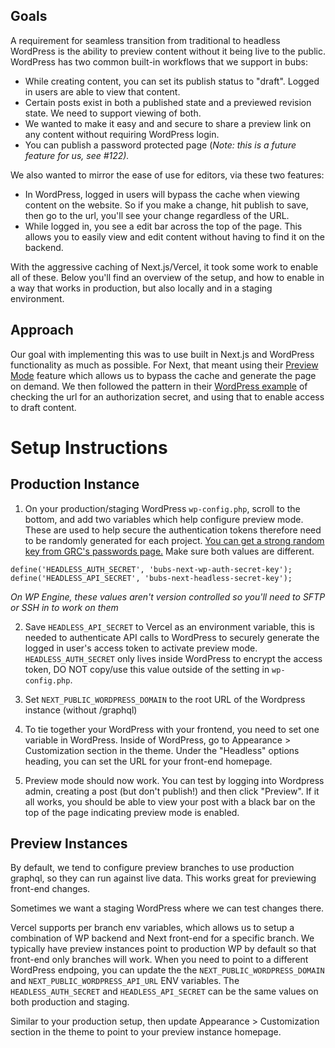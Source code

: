## Goals

A requirement for seamless transition from traditional to headless WordPress is the ability to preview content without it being live to the public. WordPress has two common built-in workflows that we support in bubs:

- While creating content, you can set its publish status to "draft". Logged in users are able to view that content.
- Certain posts exist in both a published state and a previewed revision state. We need to support viewing of both.
- We wanted to make it easy and and secure to share a preview link on any content without requiring WordPress login.
- You can publish a password protected page (_Note: this is a future feature for us, see #122)._

We also wanted to mirror the ease of use for editors, via these two features:

- In WordPress, logged in users will bypass the cache when viewing content on the website. So if you make a change, hit publish to save, then go to the url, you'll see your change regardless of the URL.
- While logged in, you see a edit bar across the top of the page. This allows you to easily view and edit content without having to find it on the backend.

With the aggressive caching of Next.js/Vercel, it took some work to enable all of these. Below you'll find an overview of the setup, and how to enable in a way that works in production, but also locally and in a staging environment.

## Approach

Our goal with implementing this was to use built in Next.js and WordPress functionality as much as possible. For Next, that meant using their [Preview Mode](https://nextjs.org/docs/advanced-features/preview-mode) feature which allows us to bypass the cache and generate the page on demand. We then followed the pattern in their [WordPress example](https://github.com/vercel/next.js/blob/canary/examples/cms-wordpress/lib/api.js) of checking the url for an authorization secret, and using that to enable access to draft content.

# Setup Instructions

## Production Instance

1. On your production/staging WordPress `wp-config.php`, scroll to the bottom, and add two variables which help configure preview mode. These are used to help secure the authentication tokens therefore need to be randomly generated for each project. [You can get a strong random key from GRC's passwords page.](https://www.grc.com/passwords.htm) Make sure both values are different.

```
define('HEADLESS_AUTH_SECRET', 'bubs-next-wp-auth-secret-key');
define('HEADLESS_API_SECRET', 'bubs-next-headless-secret-key');
```

_On WP Engine, these values aren't version controlled so you'll need to SFTP or SSH in to work on them_

2. Save `HEADLESS_API_SECRET` to Vercel as an environment variable, this is needed to authenticate API calls to WordPress to securely generate the logged in user's access token to activate preview mode. `HEADLESS_AUTH_SECRET` only lives inside WordPress to encrypt the access token, DO NOT copy/use this value outside of the setting in `wp-config.php`.

3. Set `NEXT_PUBLIC_WORDPRESS_DOMAIN` to the root URL of the Wordpress instance (without /graphql)

4. To tie together your WordPress with your frontend, you need to set one variable in WordPress. Inside of WordPress, go to Appearance > Customization section in the theme. Under the "Headless" options heading, you can set the URL for your front-end homepage.

5. Preview mode should now work. You can test by logging into Wordpress admin, creating a post (but don't publish!) and then click "Preview". If it all works, you should be able to view your post with a black bar on the top of the page indicating preview mode is enabled.

## Preview Instances

By default, we tend to configure preview branches to use production graphql, so they can run against live data. This works great for previewing front-end changes.

Sometimes we want a staging WordPress where we can test changes there.

Vercel supports per branch env variables, which allows us to setup a combination of WP backend and Next front-end for a specific branch. We typically have preview instances point to production WP by default so that front-end only branches will work. When you need to point to a different WordPress endpoing, you can update the the `NEXT_PUBLIC_WORDPRESS_DOMAIN` and `NEXT_PUBLIC_WORDPRESS_API_URL` ENV variables. The `HEADLESS_AUTH_SECRET` and `HEADLESS_API_SECRET` can be the same values on both production and staging.

Similar to your production setup, then update Appearance > Customization section in the theme to point to your preview instance homepage.
